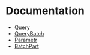 # Documentation

- [Query](https://github.com/SoftStoneDevelop/Gedaq.Npgsql/blob/main/Documentation/Query.md)
- [QueryBatch](https://github.com/SoftStoneDevelop/Gedaq.Npgsql/blob/main/Documentation/QueryBatch.md)
- [Parametr](https://github.com/SoftStoneDevelop/Gedaq.Npgsql/blob/main/Documentation/Parametr.md)
- [BatchPart](https://github.com/SoftStoneDevelop/Gedaq.Npgsql/blob/main/Documentation/QueryBatch.md)
